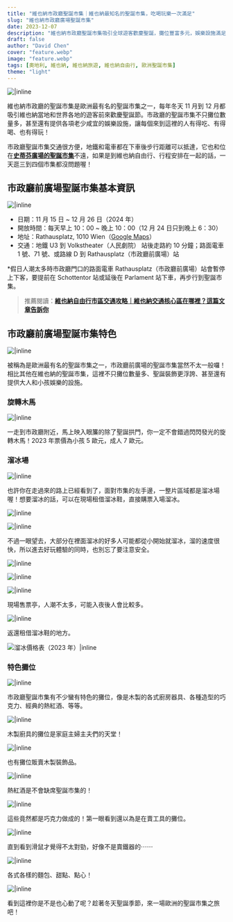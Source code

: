 ```yaml
---
title: "維也納市政廳聖誕市集｜維也納最知名的聖誕市集，吃喝玩樂一次滿足"
slug: "維也納市政廳廣場聖誕市集"
date: 2023-12-07
description: "維也納市政廳聖誕市集吸引全球遊客歡慶聖誕，攤位豐富多元，娛樂設施滿足各年齡層，讓人享受美食和節慶氛圍，快看看關於這個聖誕市集的介紹！"
draft: false
author: "David Chen"
cover: "feature.webp"
image: "feature.webp"
tags: [奧地利, 維也納, 維也納旅遊, 維也納自由行, 歐洲聖誕市集]
theme: "light"
---
```


![|inline](feature.webp)

維也納市政廳的聖誕市集是歐洲最有名的聖誕市集之一，每年冬天 11 月到 12 月都吸引維也納當地和世界各地的遊客前來歡慶聖誕節。市政廳的聖誕市集不只攤位數量多，甚至還有提供各項老少咸宜的娛樂設施，讓每個來到這裡的人有得吃、有得喝、也有得玩！

市政廳聖誕市集交通很方便，地鐵和電車都在下車後步行距離可以抵達，它也和位在[**史蒂芬廣場的聖誕市集**](https://exittaiwan.com/posts/%E7%B6%AD%E4%B9%9F%E7%B4%8D%E5%8F%B2%E8%92%82%E8%8A%AC%E5%BB%A3%E5%A0%B4%E8%81%96%E8%AA%95%E5%B8%82%E9%9B%86/)不遠，如果是到維也納自由行、行程安排在一起的話，一天逛三到四個市集都沒問題喔！

## 市政廳前廣場聖誕市集基本資訊

![|inline](IMG_4809.webp)

- 日期：11 月 15 日 ~ 12 月 26 日（2024 年）
- 開放時間：每天早上 10：00 ~ 晚上 10：00（12 月 24 日只到晚上 6：30）
- 地址：Rathausplatz, 1010 Wien（[Google Maps](https://www.google.com/maps/place/Rathausplatz/@48.2106456,16.3561805,17z/data=!3m1!4b1!4m6!3m5!1s0x476d07966dc3b145:0x1e7a761d819e68fa!8m2!3d48.2106456!4d16.3587554!16s%2Fg%2F12345hdy?authuser=1&entry=ttu)）
- 交通：地鐵 U3 到 Volkstheater（人民劇院） 站後走路約 10 分鐘；路面電車 1 號、71 號、或路線 D 到 Rathausplatz（市政廳前廣場）站

*假日人潮太多時市政廳門口的路面電車 Rathausplatz（市政廳前廣場）站會暫停上下客，要提前在 Schottentor 站或延後在 Parlament 站下車，再步行到聖誕市集。

> 推薦閱讀：[**維也納自由行市區交通攻略｜維也納交通核心區在哪裡？這篇文章告訴你**](https://exittaiwan.com/posts/%E7%B6%AD%E4%B9%9F%E7%B4%8D%E5%B8%82%E5%8D%80%E4%BA%A4%E9%80%9A%E6%94%BB%E7%95%A5/)


## 市政廳前廣場聖誕市集特色

![|inline](IMG_4768.webp)

被稱為是歐洲最有名的聖誕市集之一，市政廳前廣場的聖誕市集當然不太一般囉！相比其他在維也納的聖誕市集，這裡不只攤位數量多、聖誕裝飾更浮誇、甚至還有提供大人和小孩娛樂的設施。

### 旋轉木馬

![|inline](IMG_4585.webp)

一走到市政廳附近，馬上映入眼簾的除了聖誕拱門，你一定不會錯過閃閃發光的旋轉木馬！2023 年票價為小孩 5 歐元，成人 7 歐元。

### 溜冰場

![|inline](IMG_4805.webp)

也許你在走過來的路上已經看到了，面對市集的左手邊，一整片區域都是溜冰場喔！想要溜冰的話，可以在現場租借溜冰鞋，直接購票入場溜冰。

![|inline](IMG_4790.webp)

![|inline](IMG_4791.webp)

不過一眼望去，大部分在裡面溜冰的好多人可能都從小開始就溜冰，溜的速度很快，所以進去好玩體驗的同時，也別忘了要注意安全。

![|inline](IMG_4799.webp)

![|inline](IMG_4800.webp)

![|inline](IMG_4803.webp)

現場售票亭，人潮不太多，可能入夜後人會比較多。

![|inline](IMG_4801.webp)

返還租借溜冰鞋的地方。

![溜冰價格表（2023 年）|inline](eislaufen-preis.webp)

### 特色攤位

![|inline](IMG_4781.webp)

市政廳聖誕市集有不少蠻有特色的攤位，像是木製的各式廚房器具、各種造型的巧克力、經典的熱紅酒、等等。

![|inline](IMG_4777.webp)

木製廚具的攤位是家庭主婦主夫們的天堂！

![|inline](IMG_4771.webp)

也有攤位販賣木製裝飾品。

![|inline](IMG_4775.webp)

熱紅酒是不會缺席聖誕市集的！

![|inline](IMG_4816.webp)

這些竟然都是巧克力做成的！第一眼看到還以為是在賣工具的攤位。

![|inline](IMG_4595.webp)

直到看到滑鼠才覺得不太對勁，好像不是賣鐵器的⋯⋯

![|inline](IMG_4817.webp)

各式各樣的麵包、甜點、點心！

![|inline](IMG_4808.webp)

看到這裡你是不是也心動了呢？趁著冬天聖誕季節，來一場歐洲的聖誕市集之旅吧！